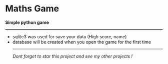  # Maths Game
**Simple python game** <hr>
* sqlite3 was used for save your data (High score, name) 
* database will be created when you open the game for the first time<hr>
<i>Dont forget to star this project and see my other projects ! </i>
